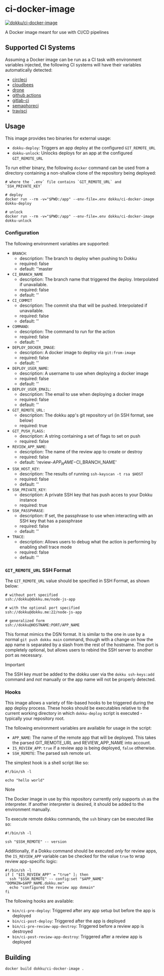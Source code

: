 # ci-docker-image

[![dokku/ci-docker-image](http://dockeri.co/image/dokku/ci-docker-image)](https://registry.hub.docker.com/r/dokku/ci-docker-image)

A Docker image meant for use with CI/CD pipelines

## Supported CI Systems

Assuming a Docker image can be run as a CI task with environment variables
injected, the following CI systems will have their variables automatically
detected:

- [circleci](https://circleci.com/)
- [cloudbees](https://www.cloudbees.com/)
- [drone](https://www.drone.io/)
- [github actions](https://github.com/features/actions)
- [gitlab-ci](https://about.gitlab.com/stages-devops-lifecycle/continuous-integration/)
- [semaphoreci](https://semaphoreci.com/)
- [travisci](https://travis-ci.com/)

## Usage

This image provides two binaries for external usage:

- `dokku-deploy`: Triggers an app deploy at the configured `GIT_REMOTE_URL`
- `dokku-unlock`: Unlocks deploys for an app at the configured `GIT_REMOTE_URL`

To run either binary, the following `docker` command can be used from a
directory containing a non-shallow clone of the repository being deployed:

```shell
# where the `.env` file contains `GIT_REMOTE_URL` and `SSH_PRIVATE_KEY`

# deploy
docker run --rm -v="$PWD:/app" --env-file=.env dokku/ci-docker-image dokku-deploy

# unlock
docker run --rm -v="$PWD:/app" --env-file=.env dokku/ci-docker-image dokku-unlock
```

### Configuration

The following environment variables are supported:

- `BRANCH`:
  - description: The branch to deploy when pushing to Dokku
  - required: false
  - default: ''master
- `CI_BRANCH_NAME`
  - description: The branch name that triggered the deploy. Interpolated if unavailable.
  - required: false
  - default: ''
- `CI_COMMIT`
  - description: The commit sha that will be pushed. Interpolated if unavailable.
  - required: false
  - default: ''
- `COMMAND`:
  - description: The command to run for the action
  - required: false
  - default: ''
- `DEPLOY_DOCKER_IMAGE`:
  - description: A docker image to deploy via `git:from-image`
  - required: false
  - default: ''
- `DEPLOY_USER_NAME`:
  - description: A username to use when deploying a docker image
  - required: false
  - default: ''
- `DEPLOY_USER_EMAIL`:
  - description: The email to use when deploying a docker image
  - required: false
  - default: ''
- `GIT_REMOTE_URL:`
  - description: The dokku app's git repository url (in SSH format, see below)
  - required: true
- `GIT_PUSH_FLAGS:`
  - description: A string containing a set of flags to set on push
  - required: false
- `REVIEW_APP_NAME`:
  - description: The name of the review app to create or destroy
  - required: false
  - default: 'review-$APP_NAME-$CI_BRANCH_NAME'
- `SSH_HOST_KEY`:
  - description: The results of running `ssh-keyscan -t rsa $HOST`
  - required: false
  - default: ''
- `SSH_PRIVATE_KEY`:
  - description: A private SSH key that has push acces to your Dokku instance
  - required: true
- `SSH_PASSPHRASE`:
  - description: If set, the passphrase to use when interacting with an SSH key that has a passphrase
  - required: false
  - default: ''
- `TRACE`:
  - description: Allows users to debug what the action is performing by enabling shell trace mode
  - required: false
  - default: ''

### `GIT_REMOTE_URL` SSH Format

The `GIT_REMOTE_URL` value should be specified in SSH Format, as shown below:

```shell
# without port specified
ssh://dokku@dokku.me/node-js-app

# with the optional port specified
ssh://dokku@dokku.me:22/node-js-app

# generalized form
ssh://dokku@HOSTNAME:PORT/APP_NAME
```

This format mimics the DSN format. It is similar to the one in use by a normal `git push dokku main` command, though with a change on how the app name is separated by a slash from the rest of the hostname. The port is completely optional, but allows users to rebind the SSH server to another port as necessary.

> [!IMPORTANT]
> The SSH key _must_ be added to the dokku user via the `dokku ssh-keys:add` command and _not_ manually or the app name will not be properly detected.

### Hooks

This image allows a variety of file-based hooks to be triggered during the app
deploy process. These hooks should be executables relative to the current working
directory in which `dokku-deploy` script is executed - typically your repository root.

The following environment variables are available for usage in the script:

- `APP_NAME`: The name of the remote app that will be deployed. This takes
the parsed GIT_REMOTE_URL and REVIEW_APP_NAME into account.
- `IS_REVIEW_APP`: `true` if a review app is being deployed, `false` otherwise.
- `SSH_REMOTE`: The parsed ssh remote url.

The simplest hook is a shell script like so:

```shell
#!/bin/sh -l

echo "hello world"
```

> [!NOTE]
> The Docker image in use by this repository currently only supports `sh` as
> the interpreter. If another interpreter is desired, it should be added to the
> environment manually.

To execute remote dokku commands, the `ssh` binary can be executed like so:

```shell
#!/bin/sh -l

ssh "$SSH_REMOTE" -- version
```

Additionally, if a Dokku command should be executed _only_ for review apps,
the `IS_REVIEW_APP` variable can be checked for the value `true` to wrap
review app-specific logic:

```shell
#!/bin/sh -l
if [ "$IS_REVIEW_APP" = "true" ]; then
  ssh "$SSH_REMOTE" -- config:set "$APP_NAME" "DOMAIN=$APP_NAME.dokku.me"
  echo "configured the review app domain"
fi
```

The following hooks are available:

- `bin/ci-pre-deploy`: Triggered after any app setup but before the app is deployed
- `bin/ci-post-deploy`: Triggered after the app is deployed
- `bin/ci-pre-review-app-destroy`: Triggered before a review app is destroyed
- `bin/ci-post-review-app-destroy`: Triggered after a review app is deployed

## Building

```text
docker build dokku/ci-docker-image .
```
